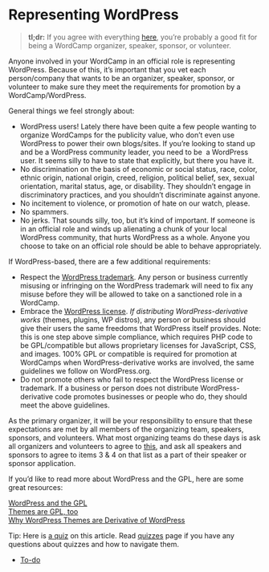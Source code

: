 # Representing WordPress

> **tl;dr:** If you agree with everything [here](https://make.wordpress.org/community/handbook/wordcamp-organizer-handbook/first-steps/helpful-documents-and-templates/agreement-among-wordcamp-organizers-speakers-sponsors-and-volunteers/ "Agreement among WordCamp Organizers, Speakers, Sponsors, and Volunteers"), you’re probably a good fit for being a WordCamp organizer, speaker, sponsor, or volunteer.

Anyone involved in your WordCamp in an official role is representing WordPress. Because of this, it’s important that you vet each person/company that wants to be an organizer, speaker, sponsor, or volunteer to make sure they meet the requirements for promotion by a WordCamp/WordPress.

General things we feel strongly about:

*   WordPress users! Lately there have been quite a few people wanting to organize WordCamps for the publicity value, who don’t even use WordPress to power their own blogs/sites. If you’re looking to stand up and be a WordPress community leader, you need to be  a WordPress user. It seems silly to have to state that explicitly, but there you have it.
*   No discrimination on the basis of economic or social status, race, color, ethnic origin, national origin, creed, religion, political belief, sex, sexual orientation, marital status, age, or disability. They shouldn’t engage in discriminatory practices, and you shouldn’t discriminate against anyone.
*   No incitement to violence, or promotion of hate on our watch, please.
*   No spammers.
*   No jerks. That sounds silly, too, but it’s kind of important. If someone is in an official role and winds up alienating a chunk of your local WordPress community, that hurts WordPress as a whole. Anyone you choose to take on an official role should be able to behave appropriately.

If WordPress-based, there are a few additional requirements:

*   Respect the [WordPress trademark](http://wordpressfoundation.org/trademark-policy/). Any person or business currently misusing or infringing on the WordPress trademark will need to fix any misuse before they will be allowed to take on a sanctioned role in a WordCamp.
*   Embrace the [WordPress license](https://wordpress.org/about/license/). *If distributing WordPress-derivative works* (themes, plugins, WP distros), any person or business should give their users the same freedoms that WordPress itself provides. Note: this is one step above simple compliance, which requires PHP code to be GPL/compatible but allows proprietary licenses for JavaScript, CSS, and images. 100% GPL or compatible is required for promotion at WordCamps when WordPress-derivative works are involved, the same guidelines we follow on WordPress.org.
*   Do not promote others who fail to respect the WordPress license or trademark. If a business or person does not distribute WordPress-derivative code promotes businesses or people who do, they should meet the above guidelines.

As the primary organizer, it will be your responsibility to ensure that these expectations are met by all members of the organizing team, speakers, sponsors, and volunteers. What most organizing teams do these days is ask all organizers and volunteers to agree to [this](https://make.wordpress.org/community/handbook/wordcamp-organizer-handbook/first-steps/helpful-documents-and-templates/agreement-among-wordcamp-organizers-speakers-sponsors-and-volunteers/), and ask all speakers and sponsors to agree to items 3 & 4 on that list as a part of their speaker or sponsor application.

If you’d like to read more about WordPress and the GPL, here are some great resources:

[WordPress and the GPL](http://wordpress.tv/2009/10/13/matt-mullenweg-wordpress-gpl/)  
[Themes are GPL, too](https://wordpress.org/news/2009/07/themes-are-gpl-too/)  
[Why WordPress Themes are Derivative of WordPress](http://markjaquith.wordpress.com/2010/07/17/why-wordpress-themes-are-derivative-of-wordpress/)

Tip: Here is [a quiz](https://community-self-training.mystagingwebsite.com/quiz/representing-wordpress-2/) on this article. Read [quizzes](https://make.wordpress.org/community/handbook/wordcamp-organizer/quizzes/) page if you have any questions about quizzes and how to navigate them.

*   [To-do](# "To-do")